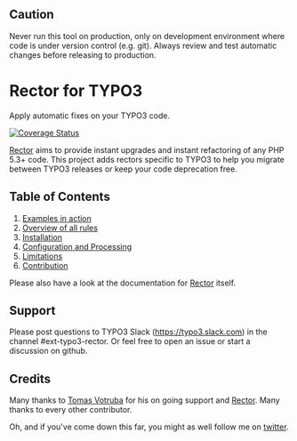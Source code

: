 ## Caution

Never run this tool on production, only on development environment where code is under version control (e.g. git). Always review and test automatic changes before releasing to production.

# Rector for TYPO3

Apply automatic fixes on your TYPO3 code.

[![Coverage Status](https://img.shields.io/coveralls/sabbelasichon/typo3-rector/master.svg?style=flat-square)](https://coveralls.io/github/sabbelasichon/typo3-rector?branch=master)

[Rector](https://getrector.org/) aims to provide instant upgrades and instant refactoring of any PHP 5.3+ code. This project adds rectors specific to TYPO3 to help you migrate between TYPO3 releases or keep your code deprecation free.

## Table of Contents
1. [Examples in action](docs/examples_in_action.md)
2. [Overview of all rules](docs/all_rectors_overview.md)
3. [Installation](docs/installation.md)
4. [Configuration and Processing](docs/configuration_and_processing.md)
5. [Limitations](docs/limitations.md)
6. [Contribution](docs/contribution.md)

Please also have a look at the documentation for [Rector](https://getrector.org/) itself.

## Support
Please post questions to TYPO3 Slack (https://typo3.slack.com) in the channel #ext-typo3-rector.
Or feel free to open an issue or start a discussion on github.

## Credits
Many thanks to [Tomas Votruba](https://tomasvotruba.com/) for his on going support and [Rector](https://getrector.org/).
Many thanks to every other contributor.

Oh, and if you've come down this far, you might as well follow me on [twitter](https://twitter.com/schreiberten).
